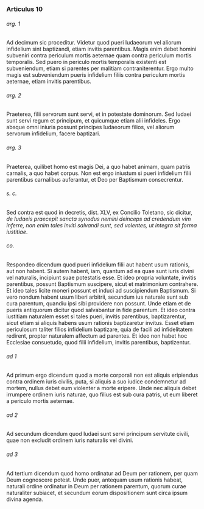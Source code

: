 ### Articulus 10

###### arg. 1
Ad decimum sic proceditur. Videtur quod pueri Iudaeorum vel aliorum infidelium sint baptizandi, etiam invitis parentibus. Magis enim debet homini subveniri contra periculum mortis aeternae quam contra periculum mortis temporalis. Sed puero in periculo mortis temporalis existenti est subveniendum, etiam si parentes per malitiam contraniterentur. Ergo multo magis est subveniendum pueris infidelium filiis contra periculum mortis aeternae, etiam invitis parentibus.

###### arg. 2
Praeterea, filii servorum sunt servi, et in potestate dominorum. Sed Iudaei sunt servi regum et principum, et quicumque etiam alii infideles. Ergo absque omni iniuria possunt principes Iudaeorum filios, vel aliorum servorum infidelium, facere baptizari.

###### arg. 3
Praeterea, quilibet homo est magis Dei, a quo habet animam, quam patris carnalis, a quo habet corpus. Non est ergo iniustum si pueri infidelium filii parentibus carnalibus auferantur, et Deo per Baptismum consecrentur.

###### s. c.
Sed contra est quod in decretis, dist. XLV, ex Concilio Toletano, sic dicitur, *de Iudaeis praecepit sancta synodus nemini deinceps ad credendum vim inferre, non enim tales inviti salvandi sunt, sed volentes, ut integra sit forma iustitiae*.

###### co.
Respondeo dicendum quod pueri infidelium filii aut habent usum rationis, aut non habent. Si autem habent, iam, quantum ad ea quae sunt iuris divini vel naturalis, incipiunt suae potestatis esse. Et ideo propria voluntate, invitis parentibus, possunt Baptismum suscipere, sicut et matrimonium contrahere. Et ideo tales licite moneri possunt et induci ad suscipiendum Baptismum. Si vero nondum habent usum liberi arbitrii, secundum ius naturale sunt sub cura parentum, quandiu ipsi sibi providere non possunt. Unde etiam et de pueris antiquorum dicitur quod salvabantur in fide parentum. Et ideo contra iustitiam naturalem esset si tales pueri, invitis parentibus, baptizarentur, sicut etiam si aliquis habens usum rationis baptizaretur invitus. Esset etiam periculosum taliter filios infidelium baptizare, quia de facili ad infidelitatem redirent, propter naturalem affectum ad parentes. Et ideo non habet hoc Ecclesiae consuetudo, quod filii infidelium, invitis parentibus, baptizentur.

###### ad 1
Ad primum ergo dicendum quod a morte corporali non est aliquis eripiendus contra ordinem iuris civilis, puta, si aliquis a suo iudice condemnetur ad mortem, nullus debet eum violenter a morte eripere. Unde nec aliquis debet irrumpere ordinem iuris naturae, quo filius est sub cura patris, ut eum liberet a periculo mortis aeternae.

###### ad 2
Ad secundum dicendum quod Iudaei sunt servi principum servitute civili, quae non excludit ordinem iuris naturalis vel divini.

###### ad 3
Ad tertium dicendum quod homo ordinatur ad Deum per rationem, per quam Deum cognoscere potest. Unde puer, antequam usum rationis habeat, naturali ordine ordinatur in Deum per rationem parentum, quorum curae naturaliter subiacet, et secundum eorum dispositionem sunt circa ipsum divina agenda.

